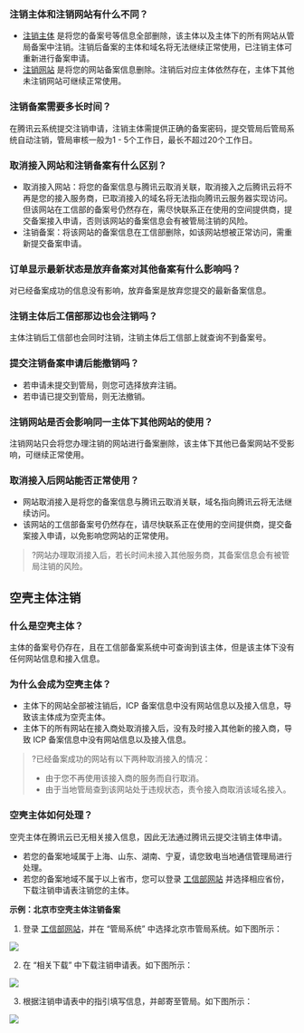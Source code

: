 ### 注销主体和注销网站有什么不同？

- [注销主体](https://cloud.tencent.com/document/product/243/19150) 是将您的备案号等信息全部删除，该主体以及主体下的所有网站从管局备案中注销。注销后备案的主体和域名将无法继续正常使用，已注销主体可重新进行备案申请。
- [注销网站](https://cloud.tencent.com/document/product/243/19151) 是将您的网站备案信息删除。注销后对应主体依然存在，主体下其他未注销网站可继续正常使用。

### 注销备案需要多长时间？

在腾讯云系统提交注销申请，注销主体需提供正确的备案密码，提交管局后管局系统自动注销，管局审核一般为1 - 5个工作日，最长不超过20个工作日。 

### 取消接入网站和注销备案有什么区别？

- 取消接入网站：将您的备案信息与腾讯云取消关联，取消接入之后腾讯云将不再是您的接入服务商，已取消接入的域名将无法指向腾讯云服务器实现访问。但该网站在工信部的备案号仍然存在，需尽快联系正在使用的空间提供商，提交备案接入申请，否则该网站的备案信息会有被管局注销的风险。
- 注销备案：将该网站的备案信息在工信部删除，如该网站想被正常访问，需重新提交备案申请。

### 订单显示最新状态是放弃备案对其他备案有什么影响吗？

对已经备案成功的信息没有影响，放弃备案是放弃您提交的最新备案信息。 

### 注销主体后工信部那边也会注销吗？

主体注销后工信部也会同时注销，注销主体后工信部上就查询不到备案号。 

### 提交注销备案申请后能撤销吗？

- 若申请未提交到管局，则您可选择放弃注销。
- 若申请已提交到管局，则无法撤销。

### 注销网站是否会影响同一主体下其他网站的使用？

注销网站只会将您办理注销的网站进行备案删除，该主体下其他已备案网站不受影响，可继续正常使用。 

### 取消接入后网站能否正常使用？

- 网站取消接入是将您的备案信息与腾讯云取消关联，域名指向腾讯云将无法继续访问。
- 该网站的工信部备案号仍然存在，请尽快联系正在使用的空间提供商，提交备案接入申请，以免影响您网站的正常使用。

>?网站办理取消接入后，若长时间未接入其他服务商，其备案信息会有被管局注销的风险。 


## 空壳主体注销

### 什么是空壳主体？

主体的备案号仍存在，且在工信部备案系统中可查询到该主体，但是该主体下没有任何网站信息和接入信息。

### 为什么会成为空壳主体？

- 主体下的网站全部被注销后，ICP 备案信息中没有网站信息以及接入信息，导致该主体成为空壳主体。
- 主体下的所有网站在接入商处取消接入后，没有及时接入其他新的接入商，导致 ICP 备案信息中没有网站信息以及接入信息。
>?已经备案成功的网站有以下两种取消接入的情况：
>- 由于您不再使用该接入商的服务而自行取消。
>- 由于当地管局查到该网站处于违规状态，责令接入商取消该域名接入。

### 空壳主体如何处理？

空壳主体在腾讯云已无相关接入信息，因此无法通过腾讯云提交注销主体申请。
- 若您的备案地域属于上海、山东、湖南、宁夏，请您致电当地通信管理局进行处理。
- 若您的备案地域不属于以上省市，您可以登录 [工信部网站](http://www.beian.miit.gov.cn/state/outPortal/loginPortal.action) 并选择相应省份，下载注销申请表注销您的主体。

**示例：北京市空壳主体注销备案**

1. 登录 [工信部网站](http://www.beian.miit.gov.cn/state/outPortal/loginPortal.action)，并在 “管局系统” 中选择北京市管局系统。如下图所示：

![](https://main.qcloudimg.com/raw/c20ab304aa0df01e947d5fa93882113c.png)

2. 在 “相关下载” 中下载注销申请表。如下图所示：

![](https://main.qcloudimg.com/raw/b3d956923858c2bf494e09b08462c618.png)

3. 根据注销申请表中的指引填写信息，并邮寄至管局。如下图所示：

![](https://main.qcloudimg.com/raw/426c2adc29f150a55b7cceaa05b44608.png)
